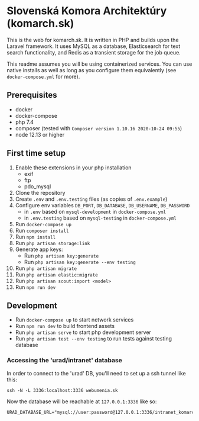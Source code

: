 # Slovenská Komora Architektúry (komarch.sk)

This is the web for komarch.sk. It is written in PHP and builds upon the Laravel
framework. It uses MySQL as a database, Elasticsearch for text search
functionality, and Redis as a transient storage for the job queue.

This readme assumes you will be using containerized services. You can use native
installs as well as long as you configure them equivalently (see
`docker-compose.yml` for more).

## Prerequisites

- docker
- docker-compose
- php 7.4
- composer (tested with `Composer version 1.10.16 2020-10-24 09:55`)
- node 12.13 or higher

## First time setup

1. Enable these extensions in your php installation
    - exif
    - ftp
    - pdo_mysql
1. Clone the repository
1. Create `.env` and `.env.testing` files (as copies of `.env.example`)
1. Configure env variables `DB_PORT`, `DB_DATABASE`, `DB_USERNAME`, `DB_PASSWORD`
    - in `.env` based on `mysql-development` in `docker-compose.yml`
    - in `.env.testing` based on `mysql-testing` in `docker-compose.yml`
1. Run `docker-compose up`
1. Run `composer install`
1. Run `npm install`
1. Run `php artisan storage:link`
1. Generate app keys:
    - Run `php artisan key:generate`
    - Run `php artisan key:generate --env testing`
1. Run `php artisan migrate`
1. Run `php artisan elastic:migrate`
1. Run `php artisan scout:import <model>`
1. Run `npm run dev`

## Development

- Run `docker-compose up` to start network services
- Run `npm run dev` to build frontend assets
- Run `php artisan serve` to start php development server
- Run `php artisan test --env testing` to run tests against testing database

### Accessing the 'urad/intranet' database
In order to connect to the 'urad' DB, you'll need to set up a ssh tunnel like this:
```
ssh -N -L 3336:localhost:3336 webumenia.sk
```

Now the database will be reachable at `127.0.0.1:3336` like so:
```
URAD_DATABASE_URL="mysql://user:password@127.0.0.1:3336/intranet_komarch"
``` 
